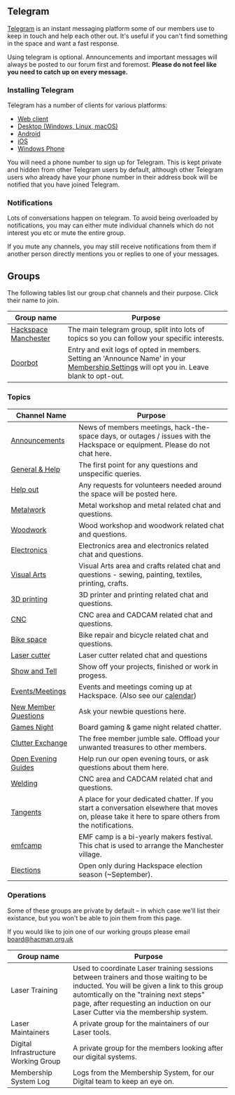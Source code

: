 ## Telegram
[Telegram](https://telegram.org) is an instant messaging platform some of our members use to keep in touch and help each other out. It's useful if you can't find something in the space and want a fast response.

Using telegram is optional. Announcements and important messages will always be posted to our forum first and foremost. **Please do not feel like you need to catch up on every message.**

### Installing Telegram
Telegram has a number of clients for various platforms:

- [Web client](https://telegram.org/dl/webogram) 
- [Desktop (Windows, Linux, macOS)](https://desktop.telegram.org/)
- [Android](https://telegram.org/dl/android)
- [iOS](https://telegram.org/dl/ios)
- [Windows Phone](https://telegram.org/dl/wp)

You will need a phone number to sign up for Telegram. This is kept private and hidden from other Telegram users by default, although other Telegram users who already have your phone number in their address book will be notified that you have joined Telegram.

### Notifications

Lots of conversations happen on telegram. To avoid being overloaded by notifications, you may can either mute individual channels which do not interest you etc or mute the entire group.

If you mute any channels, you may still receive notifications from them if another person directly mentions you or replies to one of your messages.

## Groups

The following tables list our group chat channels and their purpose. Click their name to join.

| Group name                                         | Purpose                                                                                                                                            |
| -------------------------------------------------- | -------------------------------------------------------------------------------------------------------------------------------------------------- |
| [Hackspace Manchester](https://t.me/HACManchester) | The main telegram group, split into lots of topics so you can follow your specific interests.                                                              |
| [Doorbot](https://t.me/+TVKs_4B85ksjAAVl)          | Entry and exit logs of opted in members. Setting an 'Announce Name' in your [Membership Settings](https://members.hacman.org.uk) will opt you in. Leave blank to opt-out. |

### Topics

| Channel Name                                                | Purpose                                                                                                                                                                          |
|-------------------------------------------------------------|----------------------------------------------------------------------------------------------------------------------------------------------------------------------------------|
| [Announcements](https://t.me/HACManchester/200496) | News of members meetings, hack-the-space days, or outages / issues with the Hackspace or equipment. Please do not chat here.|
| [General & Help](https://t.me/HACManchester/1) | The first point for any questions and unspecific queries.
| [Help out](https://t.me/HACManchester/213110) | Any requests for volunteers needed around the space will be posted here. |
| [Metalwork](https://t.me/HACManchester/200510)| Metal workshop and metal related chat and questions.|
| [Woodwork](https://t.me/HACManchester/200505)| Wood workshop and woodwork related chat and questions.|
| [Electronics](https://t.me/HACManchester/200517)| Electronics area and electronics related chat and questions.|
| [Visual Arts](https://t.me/HACManchester/200514)| Visual Arts area and crafts related chat and questions - sewing, painting, textiles, printing, crafts.|
| [3D printing](https://t.me/HACManchester/200524)| 3D printer and printing related chat and questions.|
| [CNC](https://t.me/HACManchester/200527)| CNC area and CADCAM related chat and questions.|
| [Bike space](https://t.me/HACManchester/200520)| Bike repair and bicycle related chat and questions.|
| [Laser cutter](https://t.me/HACManchester/203787) | Laser cutter related chat and questions |
| [Show and Tell](https://t.me/HACManchester/211449) | Show off your projects, finished or work in progess.|
| [Events/Meetings](https://t.me/HACManchester/200535) | Events and meetings coming up at Hackspace. (Also see  our [calendar](https://hacman.org.uk/calendar))|
| [New Member Questions](https://t.me/HACManchester/246599) | Ask your newbie questions here.
| [Games Night](https://t.me/HACManchester/200539)| Board gaming & game night related chatter.|
| [Clutter Exchange](https://t.me/HACManchester/200692)| The free member jumble sale. Offload your unwanted treasures to other members.|
| [Open Evening Guides](https://t.me/HACManchester/200530)| Help run our open evening tours, or ask questions about them here.|
| [Welding](https://t.me/HACManchester/211848)| CNC area and CADCAM related chat and questions.|
| [Tangents](https://t.me/HACManchester/200493) | A place for your dedicated chatter. If you start a conversation elsewhere that moves on, please take it here to spare others from the notifications.
| [emfcamp](https://t.me/HACManchester/213541) | EMF camp is a bi-yearly makers festival. This chat is used to arrange the Manchester village. |
| [Elections](https://t.me/HACManchester/205059) | Open only during Hackspace election season (~September).

### Operations

Some of these groups are private by default – in which case we'll list their existance, but you won't be able to join them from this page.

If you would like to join one of our working groups please email board@hacman.org.uk

| Group name                           | Purpose                                                                                                                                                                                                                                                           |
| ------------------------------------ | ----------------------------------------------------------------------------------------------------------------------------------------------------------------------------------------------------------------------------------------------------------------- |
| Laser Training                       | Used to coordinate Laser training sessions between trainers and those waiting to be inducted. You will be given a link to this group automtically on the "training next steps" page, after requesting an induction on our Laser Cutter via the membership system. |
| Laser Maintainers                    | A private group for the maintainers of our Laser tools.                                                                                                                                                                                                           |
| Digital Infrastructure Working Group | A private group for the members looking after our digital systems.                                                                                                                                                                                                |
| Membership System Log                | Logs from the Membership System, for our Digital team to keep an eye on.                                                                                                                                                                                          |



